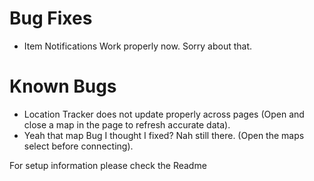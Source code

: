 # Bug Fixes
- Item Notifications Work properly now.  Sorry about that.

# Known Bugs
- Location Tracker does not update properly across pages (Open and close a map in the page to refresh accurate data).
- Yeah that map Bug I thought I fixed?  Nah still there. (Open the maps select before connecting).

For setup information please check the Readme